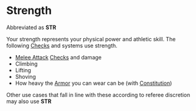 # Strength

Abbreviated as **STR**

Your strength represents your physical power and athletic skill. The following [Checks](../../Game%20Procedures/Check.md) and systems use strength.

- [Melee Attack](../../Game%20Procedures/Melee%20Attack.md) [Checks](../../Game%20Procedures/Check.md) and damage
- Climbing
- Lifting
- Shoving
- How heavy the [Armor](../../Items/Basic%20Equipment/Armor.md) you can wear can be (with [Constitution](Constitution.md))

Other use cases that fall in line with these according to referee discretion may also use **STR**